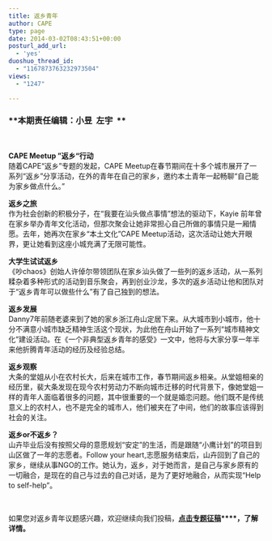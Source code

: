 ```yaml
---
title: 返乡青年
author: CAPE
type: page
date: 2014-03-02T08:43:51+00:00
posturl_add_url:
  - 'yes'
duoshuo_thread_id:
  - "1167873763232973504"
views:
  - "1247"

---
```

### **本期责任编辑：小昱  左宇  **

&nbsp;

**CAPE Meetup ”返乡“行动**  
随着CAPE“返乡”专题的发起，CAPE Meetup在春节期间在十多个城市展开了一系列“返乡”分享活动，在外的青年在自己的家乡，邀约本土青年一起畅聊“自己能为家乡做点什么。”

**返乡之旅**  
作为社会创新的积极分子，在“我要在汕头做点事情”想法的驱动下，Kayie 前年曾在家乡举办青年文化活动，但那次聚会让她非常担心自己所做的事情只是一厢情愿。去年，她再次在家乡“本土文化”CAPE Meetup活动，这次活动让她大开眼界，更让她看到这座小城充满了无限可能性。

**大学生试试返乡**  
《吵chaos》创始人许倬尔带领团队在家乡汕头做了一些列的返乡活动，从一系列糅杂着多种形式的活动到音乐聚会，再到创业沙龙，多次的返乡活动让他和团队对于“返乡青年可以做些什么”有了自己独到的想法。

**返乡发展**  
Danny7年前随老婆来到了她的家乡浙江舟山定居下来。从大城市到小城市，他十分不满意小城市缺乏精神生活这个现状，为此他在舟山开始了一系列“城市精神文化”建设活动。在《一个非典型返乡青年的感受》一文中，他将与大家分享一年半来他折腾青年活动的经历及经验总结。

**返乡观察**  
大条的堂姐从小在农村长大，后来在城市工作，春节期间返乡相亲。从堂姐相亲的经历里，裴大条发现在现今农村劳动力不断向城市迁移的时代背景下，像她堂姐一样的青年人面临着很多的问题，其中很重要的一个就是婚恋问题。他们既不是传统意义上的农村人，也不是完全的城市人，他们被夹在了中间，他们的故事应该得到社会的关注。

**返乡or不返乡？**  
山卉毕业后没有按照父母的意愿规划“安定”的生活，而是跟随“小鹰计划”的项目到山区做了一年的志愿者。Follow your heart,志愿服务结束后，山卉回到了自己的家乡，继续从事NGO的工作。她认为，返乡，对于她而言，是自己与家乡原有的一切融合，是现在的自己与过去的自己对话，是为了更好地融合，从而实现“Help to self-help”。

&nbsp;

如果您对返乡青年议题感兴趣，欢迎继续向我们投稿，**[点击专题征稿][1]****，了解详情。**

 [1]: http://hicape.com/2014/01/returning-youth/